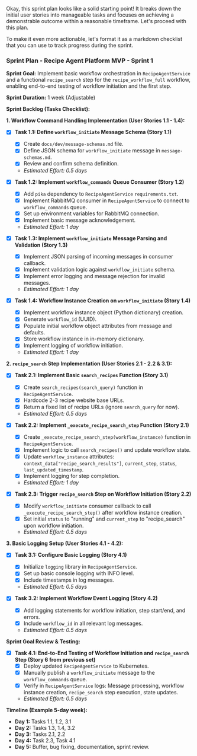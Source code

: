 Okay, this sprint plan looks like a solid starting point! It breaks down the initial user stories into manageable tasks and focuses on achieving a demonstrable outcome within a reasonable timeframe. Let's proceed with this plan.

To make it even more actionable, let's format it as a markdown checklist that you can use to track progress during the sprint.

### Sprint Plan - Recipe Agent Platform MVP - Sprint 1

**Sprint Goal:** Implement basic workflow orchestration in `RecipeAgentService` and a functional `recipe_search` step for the `recipe_workflow_full` workflow, enabling end-to-end testing of workflow initiation and the first step.

**Sprint Duration:** 1 week (Adjustable)

**Sprint Backlog (Tasks Checklist):**

**1. Workflow Command Handling Implementation (User Stories 1.1 - 1.4):**

*   [x] **Task 1.1: Define `workflow_initiate` Message Schema (Story 1.1)**
    *   [x] Create `docs/dev/message-schemas.md` file.
    *   [x] Define JSON schema for `workflow_initiate` message in `message-schemas.md`.
    *   [x] Review and confirm schema definition.
    *   *Estimated Effort: 0.5 days*

*   [x] **Task 1.2: Implement `workflow_commands` Queue Consumer (Story 1.2)**
    *   [x] Add `pika` dependency to `RecipeAgentService` `requirements.txt`.
    *   [x] Implement RabbitMQ consumer in `RecipeAgentService` to connect to `workflow_commands` queue.
    *   [x] Set up environment variables for RabbitMQ connection.
    *   [x] Implement basic message acknowledgement.
    *   *Estimated Effort: 1 day*

*   [x] **Task 1.3: Implement `workflow_initiate` Message Parsing and Validation (Story 1.3)**
    *   [x] Implement JSON parsing of incoming messages in consumer callback.
    *   [x] Implement validation logic against `workflow_initiate` schema.
    *   [x] Implement error logging and message rejection for invalid messages.
    *   *Estimated Effort: 1 day*

*   [x] **Task 1.4: Workflow Instance Creation on `workflow_initiate` (Story 1.4)**
    *   [x] Implement workflow instance object (Python dictionary) creation.
    *   [x] Generate `workflow_id` (UUID).
    *   [x] Populate initial workflow object attributes from message and defaults.
    *   [x] Store workflow instance in in-memory dictionary.
    *   [x] Implement logging of workflow initiation.
    *   *Estimated Effort: 1 day*

**2. `recipe_search` Step Implementation (User Stories 2.1 - 2.2 & 3.1):**

*   [x] **Task 2.1: Implement Basic `search_recipes` Function (Story 3.1)**
    *   [x] Create `search_recipes(search_query)` function in `RecipeAgentService`.
    *   [x] Hardcode 2-3 recipe website base URLs.
    *   [x] Return a fixed list of recipe URLs (ignore `search_query` for now).
    *   *Estimated Effort: 0.5 days*

*   [x] **Task 2.2: Implement `_execute_recipe_search_step` Function (Story 2.1)**
    *   [x] Create `_execute_recipe_search_step(workflow_instance)` function in `RecipeAgentService`.
    *   [x] Implement logic to call `search_recipes()` and update workflow state.
    *   [x] Update `workflow_instance` attributes: `context_data["recipe_search_results"]`, `current_step`, `status`, `last_updated_timestamp`.
    *   [x] Implement logging for step completion.
    *   *Estimated Effort: 1 day*

*   [x] **Task 2.3: Trigger `recipe_search` Step on Workflow Initiation (Story 2.2)**
    *   [x] Modify `workflow_initiate` consumer callback to call `_execute_recipe_search_step()` after workflow instance creation.
    *   [x] Set initial `status` to "running" and `current_step` to "recipe_search" upon workflow initiation.
    *   *Estimated Effort: 0.5 days*

**3. Basic Logging Setup (User Stories 4.1 - 4.2):**

*   [x] **Task 3.1: Configure Basic Logging (Story 4.1)**
    *   [x] Initialize `logging` library in `RecipeAgentService`.
    *   [x] Set up basic console logging with INFO level.
    *   [x] Include timestamps in log messages.
    *   *Estimated Effort: 0.5 days*

*   [x] **Task 3.2: Implement Workflow Event Logging (Story 4.2)**
    *   [x] Add logging statements for workflow initiation, step start/end, and errors.
    *   [x] Include `workflow_id` in all relevant log messages.
    *   *Estimated Effort: 0.5 days*

**Sprint Goal Review & Testing:**

*   [x] **Task 4.1: End-to-End Testing of Workflow Initiation and `recipe_search` Step (Story 6 from previous set)**
    *   [x] Deploy updated `RecipeAgentService` to Kubernetes.
    *   [x] Manually publish a `workflow_initiate` message to the `workflow_commands` queue.
    *   [x] Verify in `RecipeAgentService` logs: Message processing, workflow instance creation, `recipe_search` step execution, state updates.
    *   *Estimated Effort: 0.5 days*

**Timeline (Example 5-day week):**

*   **Day 1:** Tasks 1.1, 1.2, 3.1
*   **Day 2:** Tasks 1.3, 1.4, 3.2
*   **Day 3:** Tasks 2.1, 2.2
*   **Day 4:** Task 2.3, Task 4.1
*   **Day 5:** Buffer, bug fixing, documentation, sprint review.

